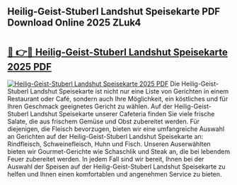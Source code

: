 ## Heilig-Geist-Stuberl Landshut Speisekarte PDF Download Online 2025 ZLuk4

# <h2><a href="http://gcboyl.nevu.top/?p=Heilig-Geist-Stuberl+Landshut+Speisekarte">🔗 👉🔴 Heilig-Geist-Stuberl Landshut Speisekarte 2025 PDF</a></h2>

[![Heilig-Geist-Stuberl Landshut Speisekarte 2025 PDF](https://i.imgur.com/dBaPXMq.png)](http://gcboyl.nevu.top/?p=Heilig-Geist-Stuberl+Landshut+Speisekarte)
Die Heilig-Geist-Stuberl Landshut Speisekarte ist nicht nur eine Liste von Gerichten in einem Restaurant oder Café, sondern auch Ihre Möglichkeit, ein köstliches und für Ihren Geschmack geeignetes Gericht zu wählen. Auf der Heilig-Geist-Stuberl Landshut Speisekarte unserer Cafeteria finden Sie viele frische Salate, die aus frischem Gemüse und Obst zubereitet werden. Für diejenigen, die Fleisch bevorzugen, bieten wir eine umfangreiche Auswahl an Gerichten auf der Heilig-Geist-Stuberl Landshut Speisekarte an: Rindfleisch, Schweinefleisch, Huhn und Fisch. Unseren Auserwählten bieten wir Gourmet-Gerichte wie Schaschlik und Steak an, die bei lebendem Feuer zubereitet werden. In jedem Fall sind wir bereit, Ihnen bei der Auswahl der Speisen auf der Heilig-Geist-Stuberl Landshut Speisekarte zu helfen und Ihnen einen komfortablen und angenehmen Service zu bieten.
